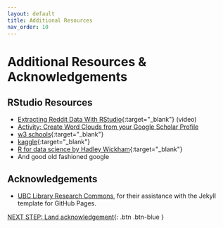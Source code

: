 ```yaml
---
layout: default
title: Additional Resources
nav_order: 10
---
```

# Additional Resources & Acknowledgements

## RStudio Resources
-   [Extracting Reddit Data With RStudio](https://www.youtube.com/watch?v=Snm0Azfi_hc){:target="_blank"} (video)
-   [Activity: Create Word Clouds from your Google Scholar Profile](https://rpubs.com/ZakWitkower/ResearchWordcloudEasy)
-   [w3 schools](https://www.w3schools.com/r/){:target="_blank"}
-   [kaggle](www.kaggle.com){:target="_blank"}
-   [R for data science by Hadley Wickham](https://search.library.uvic.ca/permalink/01VIC_INST/12198k2/alma9957587042407291){:target="_blank"}
-   And good old fashioned google

## Acknowledgements

- [UBC Library Research Commons](https://github.com/ubc-library-rc/), for their assistance with the Jekyll template for GitHub Pages.

[NEXT STEP: Land acknowledgement](land-acknowledgement.html){: .btn .btn-blue }
